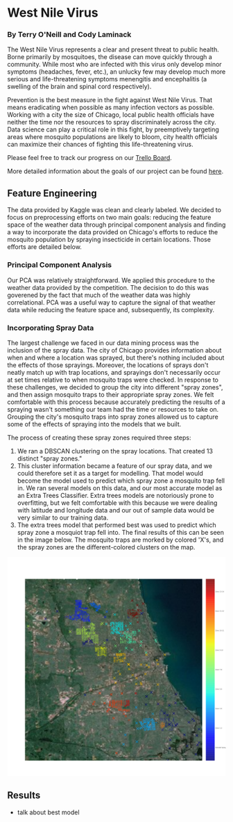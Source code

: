 # West Nile Virus

### By Terry O'Neill and Cody Laminack
The West Nile Virus represents a clear and present threat to public health. Borne primarily by mosquitoes, the disease can move quickly through a community. While most who are infected with this virus only develop minor symptoms (headaches, fever, etc.), an unlucky few may develop much more serious and life-threatening symptoms menengitis and encephalitis (a swelling of the brain and spinal cord respectively). 

Prevention is the best measure in the fight against West Nile Virus. That means eradicating when possible as many infection vectors as possible. Working with a city the size of Chicago, local public health officials have neither the time nor the resources to spray discriminately across the city. Data science can play a critical role in this fight, by preemptively targeting areas where mosquito populations are likely to bloom, city health officials can maximize their chances of fighting this life-threatening virus.


Please feel free to track our progress on our [Trello Board](https://trello.com/b/OHzR6t4k).

More detailed information about the goals of our project can be found [here](https://github.com/cl65610/west_nile/blob/master/research/Scientific_Method.ipynb).

## Feature Engineering
The data provided by Kaggle was clean and clearly labeled. We decided to focus on preprocessing efforts on two main goals: reducing the feature space of the weather data through principal component analysis and finding a way to incorporate the data provided on Chicago's efforts to reduce the mosquito population by spraying insecticide in certain locations. Those efforts are detailed below.

### Principal Component Analysis
Our PCA was relatively straightforward. We applied this procedure to the weather data provided by the competition. The decision to do this was goverened by the fact that much of the weather data was highly correlational. PCA was a useful way to capture the signal of that weather data while reducing the feature space and, subsequently, its complexity.

### Incorporating Spray Data
The largest challenge we faced in our data mining process was the inclusion of the spray data. The city of Chicago provides information about when and where a location was sprayed, but there's nothing included about the effects of those sprayings. Moreover, the locations of sprays don't neatly match up with trap locations, and sprayings don't necessarily occur at set times relative to when mosquito traps were checked. In response to these challenges, we decided to group the city into different "spray zones", and then assign mosquito traps to their appropriate spray zones. We felt comfortable with this process because accurately predicting the results of a spraying wasn't something our team had the time or resources to take on. Grouping the city's mosquito traps into spray zones allowed us to capture some of the effects of spraying into the models that we built. 

The process of creating these spray zones required three steps:
  1. We ran a DBSCAN clustering on the spray locations. That created 13 distinct "spray zones."
  2. This cluster information became a feature of our spray data, and we could therefore set it as a target for modelling. That model would become the model used to predict which spray zone a mosquito trap fell in. We ran several models on this data, and our most accurate model as an Extra Trees Classifier. Extra trees models are notoriously prone to overfitting, but we felt comfortable with this because we were dealing with latitude and longitude data and our out of sample data would be very similar to our training data.
  3. The extra trees model that performed best was used to predict which spray zone a mosquiot trap fell into. The final results of this can be seen in the image below. The mosquito traps are morked by colored 'X's, and the spray zones are the different-colored clusters on the map. 
  
![DBSCAN Image](https://raw.githubusercontent.com/cl65610/west_nile/master/assets/visualizations/spray_zones_plus_labels.png "Spray Zones with Traps Labeled")


## Results 

* talk about best model
